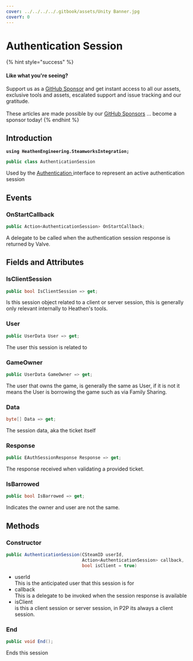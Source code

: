 ```yaml
---
cover: ../../../../.gitbook/assets/Unity Banner.jpg
coverY: 0
---
```


# Authentication Session

{% hint style="success" %}
#### Like what you're seeing?

Support us as a [GitHub Sponsor](../../../../become-a-sponsor/) and get instant access to all our assets, exclusive tools and assets, escalated support and issue tracking and our gratitude.\
\
These articles are made possible by our [GitHub Sponsors](../../../../become-a-sponsor/) ... become a sponsor today!
{% endhint %}

## Introduction

<pre class="language-csharp"><code class="lang-csharp"><strong>using HeathenEngineering.SteamworksIntegration;
</strong></code></pre>

```csharp
public class AuthenticationSession
```

Used by the [Authentication ](../../api-extensions/authentication.md)interface to represent an active authentication session

## Events

### OnStartCallback

```csharp
public Action<AuthenticationSession> OnStartCallback;
```

A delegate to be called when the authentication session response is returned by Valve.

## Fields and Attributes

### IsClientSession

```csharp
public bool IsClientSession => get;
```

Is this session object related to a client or server session, this is generally only relevant internally to Heathen's tools.

### User

```csharp
public UserData User => get;
```

The user this session is related to

### GameOwner

```csharp
public UserData GameOwner => get;
```

The user that owns the game, is generally the same as User, if it is not it means the User is borrowing the game such as via Family Sharing.

### Data

```csharp
byte[] Data => get;
```

The session data, aka the ticket itself

### Response

```csharp
public EAuthSessionResponse Response => get;
```

The response received when validating a provided ticket.

### IsBarrowed

```csharp
public bool IsBarrowed => get;
```

Indicates the owner and user are not the same.

## Methods

### Constructor

```csharp
public AuthenticationSession(CSteamID userId, 
                             Action<AuthenticationSession> callback, 
                             bool isClient = true)
```

* userId\
  This is the anticipated user that this session is for
* callback\
  This is a delegate to be invoked when the session response is available
* isClient\
  is this a client session or server session, in P2P its always a client session.

### End

```csharp
public void End();
```

Ends this session&#x20;
